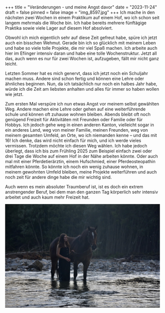 +++
title = "Veränderungen - und meine Angst davor"
date = "2023-11-24"
draft = false
pinned = false
image = "img_8597.jpg"
+++
Ich mache in den nächsten zwei Wochen in einem Praktikum auf einem Hof, wo ich schon seit langem mehrmals die Woche bin. Ich habe bereits mehrere fünftägige Praktika sowie viele Lager auf diesem Hof absolviert.

Obwohl ich mich eigentlich sehr auf diese Zeit gefreut habe, spüre ich jetzt auch ein bisschen Wehmut. Gerade bin ich so glücklich mit meinem Leben und habe so viele tolle Projekte, die mir viel Spaß machen. Ich arbeite auch hier im Efiinger intensiv daran und habe eine tolle Wochenstruktur. Jetzt all das, auch wenn es nur für zwei Wochen ist, aufzugeben, fällt mir nicht ganz leicht.

Letzten Sommer hat es mich genervt, dass ich jetzt noch ein Schuljahr machen muss. Andere sind schon fertig und können eine Lehre oder ähnliches beginnen. Nun, da ich tatsächlich nur noch ein halbes Jahr habe, würde ich die Zeit am liebsten anhalten und alles für immer so haben wollen wie jetzt.

Zum ersten Mal verspüre ich nun etwas Angst vor meinem selbst gewählten Weg. Andere machen eine Lehre oder gehen auf eine weiterführende schule und können oft zuhause wohnen bleiben. Abends bleibt oft noch genügend Freizeit für Aktivitäten mit Freunden oder Familie oder für Hobbys. Ich jedoch gehe weg in einen anderen Kanton, vielleicht sogar in ein anderes Land, weg von meiner Familie, meinen Freunden, weg von meinem gesamten Umfeld, an Orte, wo ich niemanden kenne – und das mit 16!                                                                  Ich denke, das wird nicht einfach für mich, und ich werde vieles vermissen. Trotzdem möchte ich diesen Weg wählen. Ich habe jedoch überlegt, dass ich bis zum Frühling 2025 zum Beispiel einfach zwei oder drei Tage die Woche auf einem Hof in der Nähe arbeiten könnte. Oder auch mal mit einer Pferdetierärztin, einem Hufschmied, einer Pferdeosteopathin mitfahren könnte. So könnte ich noch ein wenig zuhause wohnen, in meinem gewohnten Umfeld bleiben, meine Projekte weiterführen und auch noch zeit für andere dinge habe die mir wichtig sind.

 Auch wenn es mein absoluter Traumberuf ist, ist es doch ein extrem anstrengender Beruf, bei dem man den ganzen Tag körperlich sehr intensiv arbeitet und auch kaum mehr Freizeit hat.

![](img_8598.jpg)